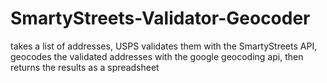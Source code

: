 SmartyStreets-Validator-Geocoder
================================

takes a list of addresses, USPS validates them with the SmartyStreets API, geocodes the validated addresses with the google geocoding api, then returns the results as a spreadsheet 
